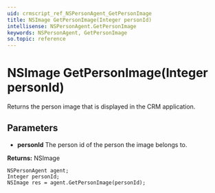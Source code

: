```yaml
---
uid: crmscript_ref_NSPersonAgent_GetPersonImage
title: NSImage GetPersonImage(Integer personId)
intellisense: NSPersonAgent.GetPersonImage
keywords: NSPersonAgent, GetPersonImage
so.topic: reference
---
```


# NSImage GetPersonImage(Integer personId)

Returns the person image that is displayed in the CRM application.

## Parameters

* **personId** The person id of the person the image belongs to.

**Returns:** NSImage

```crmscript
NSPersonAgent agent;
Integer personId;
NSImage res = agent.GetPersonImage(personId);
```

